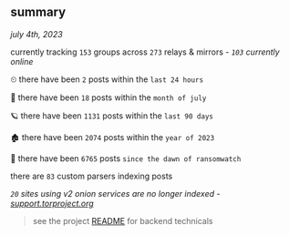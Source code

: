 
## summary
_july 4th, 2023_

currently tracking `153` groups across `273` relays & mirrors - _`103` currently online_

⏲ there have been `2` posts within the `last 24 hours`

🦈 there have been `18` posts within the `month of july`

🪐 there have been `1131` posts within the `last 90 days`

🏚 there have been `2074` posts within the `year of 2023`

🦕 there have been `6765` posts `since the dawn of ransomwatch`

there are `83` custom parsers indexing posts

_`20` sites using v2 onion services are no longer indexed - [support.torproject.org](https://support.torproject.org/onionservices/v2-deprecation/)_

> see the project [README](https://github.com/joshhighet/ransomwatch#ransomwatch--) for backend technicals
